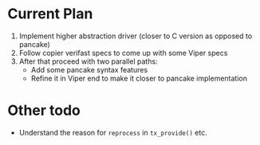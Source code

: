 # Current Plan

1. Implement higher abstraction driver (closer to C version as opposed to pancake)
2. Follow copier verifast specs to come up with some Viper specs
3. After that proceed with two parallel paths:
    - Add some pancake syntax features
    - Refine it in Viper end to make it closer to pancake implementation

# Other todo
- Understand the reason for `reprocess` in `tx_provide()` etc.